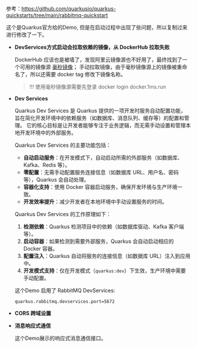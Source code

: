 参考：https://github.com/quarkusio/quarkus-quickstarts/tree/main/rabbitmq-quickstart

这个是Quarkus官方给的Demo, 但是在启动过程中出现了些问题，所以复制过来进行修改了一下。

+ **DevServices方式启动会拉取依赖的镜像，从 DockerHub 拉取失败**

  DockerHub 应该也是被墙了，发现阿里云镜像源也不好用了，最终找到了一个可用的镜像源 [毫秒镜像](https://1ms.run)；
  手动拉取镜像，由于毫秒镜像源上的镜像被重命名了，所以还需要 docker tag 修改下镜像名称。

  > !!! 使用毫秒镜像源需要先登录 docker login docker.1ms.run

+ **Dev Services**

  Quarkus Dev Services 是 Quarkus 提供的一项开发时服务自动配置功能，
  旨在简化开发环境中的依赖服务（如数据库、消息队列、缓存等）的配置和管理。
  它的核心目标是让开发者能够专注于业务逻辑，而无需手动设置和管理本地开发环境中的外部服务。

  Quarkus Dev Services 的主要功能包括： 

  + **自动启动服务**：在开发模式下，自动启动所需的外部服务（如数据库、Kafka、Redis 等）。 
  + **零配置**：无需手动配置服务连接信息（如数据库 URL、用户名、密码等），Quarkus 会自动处理。
  + **容器化支持**：使用 Docker 容器启动服务，确保开发环境与生产环境一致。 
  + **开发效率提升**：减少开发者在本地环境中手动设置服务的时间。

  Quarkus Dev Services 的工作原理如下：

  1. **检测依赖**：Quarkus 检测项目中的依赖（如数据库驱动、Kafka 客户端等）。
  2. **启动容器**：如果检测到需要外部服务，Quarkus 会自动启动相应的 Docker 容器。
  3. **配置注入**：Quarkus 自动将服务的连接信息（如数据库 URL）注入到应用中。
  4. **开发模式支持**：仅在开发模式（`quarkus:dev`）下生效，生产环境中需要手动配置。

  这个Demo 启用了 RabbitMQ DevServices:

  ```
  quarkus.rabbitmq.devservices.port=5672
  ```

+ **CORS 跨域设置**

+ **消息响应式通信**

  这个Demo展示的响应式消息通信接口。

